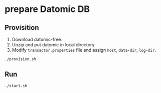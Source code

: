 # prepare Datomic DB

## Provisition
1. Download datomic-free.
2. Unzip and put datomic in local directory.
3. Modify `transactor.properties` file and assign `host`, `data-dir`, `log-dir`.

```
./provision.sh
```

## Run 

```
./start.sh
```
